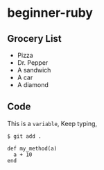 # beginner-ruby

## Grocery List

* Pizza
* Dr. Pepper
* A sandwich
* A car
* A diamond

## Code

This is a `variable`, Keep typing,

```
$ git add .
```

```
def my_method(a)
  a + 10
end
```
